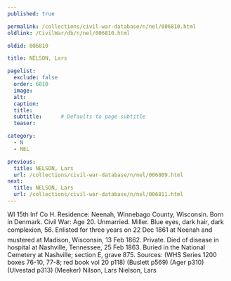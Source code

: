 ```yaml
---
published: true

permalink: /collections/civil-war-database/n/nel/006810.html
oldlink: /CivilWar/db/n/nel/006810.html

oldid: 006810

title: NELSON, Lars

pagelist:
  exclude: false
  order: 6810
  image: 
  alt:
  caption:
  title:
  subtitle:      # Defaults to page subtitle
  teaser:

category: 
  - N 
  - NEL

previous:
  title: NELSON, Lars
  url: /collections/civil-war-database/n/nel/006809.html  
next:
  title: NELSON, Lars
  url: /collections/civil-war-database/n/nel/006811.html   
---
```

WI 15th Inf Co H. Residence: Neenah, Winnebago County, Wisconsin. Born in Denmark. Civil War: Age 20. Unmarried. Miller. Blue eyes, dark hair, dark complexion, 5&#146;6&#148;. Enlisted for three years on 22 Dec 1861 at Neenah and mustered at Madison, Wisconsin, 13 Feb 1862. Private. Died of disease in hospital at Nashville, Tennessee, 25 Feb 1863. Buried in the National Cemetery at Nashville; section E, grave 875. Sources: (WHS Series 1200 boxes 76-10, 77-8; red book vol 20 p118) (Buslett p569) (Ager p310) (Ulvestad p313) (Meeker) &#147;Nilson, Lars&#148; &#147;Nielson, Lars&#148;